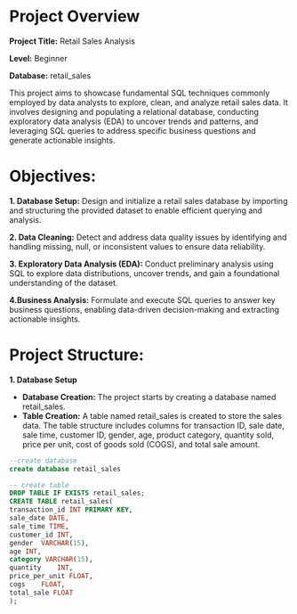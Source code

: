 # Project Overview 

**Project Title:** Retail Sales Analysis

**Level:** Beginner

**Database:** retail_sales

This project aims to showcase fundamental SQL techniques commonly employed by data analysts to explore, clean, and analyze retail sales data. It involves designing and populating a relational database, conducting exploratory data analysis (EDA) to uncover trends and patterns, and leveraging SQL queries to address specific business questions and generate actionable insights.

# Objectives:
**1. Database Setup:** Design and initialize a retail sales database by importing and structuring the provided dataset to enable efficient querying and analysis.

**2. Data Cleaning:** Detect and address data quality issues by identifying and handling missing, null, or inconsistent values to ensure data reliability.

**3. Exploratory Data Analysis (EDA):** Conduct preliminary analysis using SQL to explore data distributions, uncover trends, and gain a foundational understanding of the dataset.

**4.Business Analysis:** Formulate and execute SQL queries to answer key business questions, enabling data-driven decision-making and extracting actionable insights.
# Project Structure:
**1. Database Setup** 
-  **Database Creation:** The project starts by creating a database named retail_sales.
-  **Table Creation:**  A table named retail_sales is created to store the sales data. The table structure includes columns for transaction ID, sale date, sale time, customer ID, gender, age, product category, quantity sold, price per unit, cost of goods sold (COGS), and total sale amount.

```sql
--create database
create database retail_sales

-- create table 
DROP TABLE IF EXISTS retail_sales;
CREATE TABLE retail_sales(
transaction_id INT PRIMARY KEY,	
sale_date DATE,	 
sale_time TIME,	
customer_id	INT,
gender	VARCHAR(15),
age	INT,
category VARCHAR(15),	
quantity	INT,
price_per_unit FLOAT,	
cogs	FLOAT,
total_sale FLOAT
);
```




